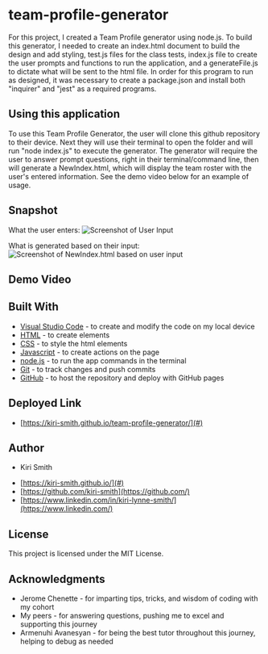 # team-profile-generator

For this project, I created a Team Profile generator using node.js.  To build this generator, I needed to create an index.html document to build the design and add styling, test.js files for the class tests, index.js file to create the user prompts and functions to run the application, and a generateFile.js to dictate what will be sent to the html file.  In order for this program to run as designed, it was necessary to create a package.json and install both "inquirer" and "jest" as a required programs.  

## Using this application
To use this Team Profile Generator, the user will clone this github repository to their device.  Next they will use their terminal to open the folder and will run "node index.js" to execute the generator.  The generator will require the user to answer prompt questions, right in their terminal/command line, then will generate a NewIndex.html, which will display the team roster with the user's entered information.  See the demo video below for an example of usage.

## Snapshot

What the user enters:
<img src="..." alt="Screenshot of User Input">

What is generated based on their input:
<img src="..." alt="Screenshot of NewIndex.html based on user input">

## Demo Video

<href src="...">

## Built With

* [Visual Studio Code](https://code.visualstudio.com/) - to create and modify the code on my local device
* [HTML](https://developer.mozilla.org/en-US/docs/Web/HTML) - to create elements
* [CSS](https://developer.mozilla.org/en-US/docs/Web/CSS) - to style the html elements
* [Javascript](https://www.javascript.com/) - to create actions on the page
* [node.js](https://nodejs.org/en/) - to run the app commands in the terminal
* [Git](https://git-scm.com/) - to track changes and push commits
* [GitHub](github.com) - to host the repository and deploy with GitHub pages

## Deployed Link

* [https://kiri-smith.github.io/team-profile-generator/](#)

## Author

* Kiri Smith 

- [https://kiri-smith.github.io/](#)
- [https://github.com/kiri-smith](https://github.com/)
- [https://www.linkedin.com/in/kiri-lynne-smith/](https://www.linkedin.com/)

## License

This project is licensed under the MIT License.

## Acknowledgments

* Jerome Chenette - for imparting tips, tricks, and wisdom of coding with my cohort
* My peers - for answering questions, pushing me to excel and supporting this journey
* Armenuhi Avanesyan - for being the best tutor throughout this journey, helping to debug as needed